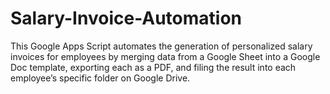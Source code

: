 # Salary-Invoice-Automation
This Google Apps Script automates the generation of personalized salary invoices for employees by merging data from a Google Sheet into a Google Doc template, exporting each as a PDF, and filing the result into each employee’s specific folder on Google Drive.
